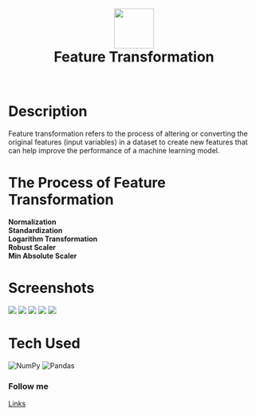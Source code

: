 <div align="center">
      <h1> <img src="#" width="80px"><br/>Feature Transformation</h1>
     </div>
<p align="center"> <a href="https://github.com/EmamulHossen" target="_blank"><img alt="" src="https://img.shields.io/badge/Website-EA4C89?style=normal&logo=dribbble&logoColor=white" style="vertical-align:center" /></a> <a href="https://twitter.com/EmamulHossen17" target="_blank"><img alt="" src="https://img.shields.io/badge/Twitter-1DA1F2?style=normal&logo=twitter&logoColor=white" style="vertical-align:center" /></a> <a href="https://www.facebook.com/emamul.hossen.503" target="_blank"><img alt="" src="https://img.shields.io/badge/Facebook-1877F2?style=normal&logo=facebook&logoColor=white" style="vertical-align:center" /></a> <a href="#" target="_blank"><img alt="" src="https://img.shields.io/badge/Instagram-E4405F?style=normal&logo=instagram&logoColor=white" style="vertical-align:center" /></a> <a href="https://www.linkedin.com/in/emamul-hossen-9a8ab1255/}" target="_blank"><img alt="" src="https://img.shields.io/badge/LinkedIn-0077B5?style=normal&logo=linkedin&logoColor=white" style="vertical-align:center" /></a> </p>

# Description
 Feature transformation refers to the process of altering or converting the original features (input variables) in a dataset to create new features that can help improve the performance of a machine learning model. 

# The Process of Feature Transformation
**Normalization**<br/>
**Standardization**<br/>
**Logarithm Transformation**<br/>
**Robust Scaler**<br/>
**Min Absolute Scaler**
# Screenshots
 <img src="[#](https://static.javatpoint.com/tutorial/data-mining/images/feature-transformation-in-data-mining.png)"> <img src="#"> <img src="#"> <img src="#"> <img src="#">
# Tech Used
 ![NumPy](https://img.shields.io/badge/numpy-%23013243.svg?style=for-the-badge&logo=numpy&logoColor=white) ![Pandas](https://img.shields.io/badge/pandas-%23150458.svg?style=for-the-badge&logo=pandas&logoColor=white)
      

### Follow me
[Links]([https://itsvg.in](https://www.facebook.com/emamul.hossen.503)https://www.facebook.com/emamul.hossen.503)
 

